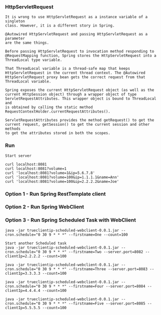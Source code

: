 ### HttpServletRequest
	It is wrong to use HttpServletRequest as a instance variable of a singleton
	class. However, it is a different story in Spring.
	
	@Autowired HttpServletRequest and passing HttpServletRequest as a parameter 
	are the same things.

	Before passing HttpServletRequest to invocation method responding to 	
	@RequestMapping function, Spring stores the HttpServletRequest into a 	
	ThreadLocal type variable.

	That ThreadLocal variable is a thread-safe map that keeps 	
	HttpServletRequest in the current thread context. The @Autowired 	
	HttpServletRequest proxy bean gets the correct request from that 	
	ThreadLocal variable.
	
	Spring exposes the current HttpServletRequest object (as well as the 
	current HttpSession object) through a wrapper object of type 
	ServletRequestAttributes. This wrapper object is bound to ThreadLocal and 
	is obtained by calling the static method 
	RequestContextHolder.currentRequestAttributes().

	ServletRequestAttributes provides the method getRequest() to get the 
	current request, getSession() to get the current session and other methods 
	to get the attributes stored in both the scopes.

### Run
	Start server
	
	curl localhost:8081
	curl localhost:8081?volume=1
	curl 'localhost:8081?volume=1&ip=5.6.7.8'
	curl 'localhost:8081?volume=100&ip=1.1.1.1&name=Ann'
	curl 'localhost:8081?volume=100&ip=2.2.2.2&name=Joe'

### Option 1 - Run Spring RestTemplate client

### Option 2 - Run Spring WebClient

### Option 3 - Run Spring Scheduled Task with WebClient
	java -jar trueclientip-scheduled-webclient-0.0.1.jar --cron.schedule="0 30 9 * * *" --firstname=One --count=100
	
	Start another Scheduled task
	java -jar trueclientip-scheduled-webclient-0.0.1.jar --cron.schedule="0 30 9 * * *" --firstname=Two --server.port=8082 --clientIp=2.2.2.2 --count=100
	
	java -jar trueclientip-scheduled-webclient-0.0.1.jar --cron.schedule="0 30 9 * * *" --firstname=Three --server.port=8083 --clientIp=3.3.3.3 --count=100
	
	java -jar trueclientip-scheduled-webclient-0.0.1.jar --cron.schedule="0 30 9 * * *" --firstname=Four --server.port=8084 --clientIp=4.4.4.4 --count=100
	
	java -jar trueclientip-scheduled-webclient-0.0.1.jar --cron.schedule="0 30 9 * * *" --firstname=Five --server.port=8085 --clientIp=5.5.5.5 --count=100
	
	
	

